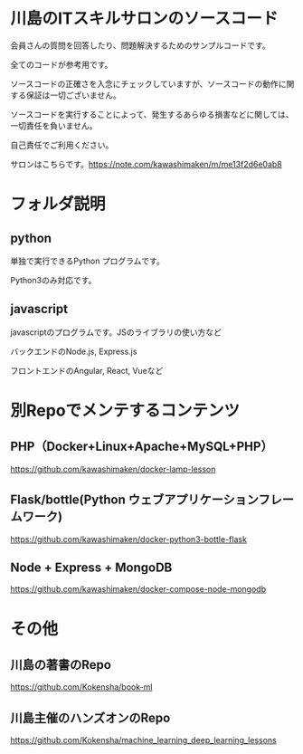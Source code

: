 # 川島のITスキルサロンのソースコード


会員さんの質問を回答したり、問題解決するためのサンプルコードです。

全てのコードが参考用です。

ソースコードの正確さを入念にチェックしていますが、ソースコードの動作に関する保証は一切ございません。

ソースコードを実行することによって、発生するあらゆる損害などに関しては、一切責任を負いません。

自己責任でご利用ください。

サロンはこちらです。https://note.com/kawashimaken/m/me13f2d6e0ab8


# フォルダ説明

## python

単独で実行できるPython プログラムです。

Python3のみ対応です。

## javascript

javascriptのプログラムです。JSのライブラリの使い方など

バックエンドのNode.js, Express.js

フロントエンドのAngular, React, Vueなど

# 別Repoでメンテするコンテンツ

## PHP（Docker+Linux+Apache+MySQL+PHP）
https://github.com/kawashimaken/docker-lamp-lesson

## Flask/bottle(Python ウェブアプリケーションフレームワーク)

https://github.com/kawashimaken/docker-python3-bottle-flask

## Node + Express + MongoDB

https://github.com/kawashimaken/docker-compose-node-mongodb

# その他

## 川島の著書のRepo

https://github.com/Kokensha/book-ml

## 川島主催のハンズオンのRepo

https://github.com/Kokensha/machine_learning_deep_learning_lessons



